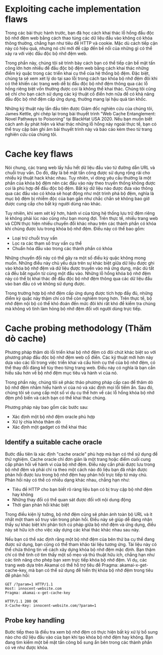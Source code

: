 # Exploiting cache implementation flaws

Trong các bài thực hành trước, bạn đã học cách khai thác lỗ hổng đầu độc bộ nhớ đệm web bằng cách thao túng các dữ liệu đầu vào không có khóa thông thường, chẳng hạn như tiêu đề HTTP và cookie. Mặc dù cách tiếp cận này có hiệu quả, nhưng nó chỉ mới đề cập đến bề nổi của những gì có thể xảy ra với việc đầu độc bộ nhớ đệm web.

Trong phần này, chúng tôi sẽ trình bày cách bạn có thể tiếp cận bề mặt tấn công lớn hơn nhiều để đầu độc bộ đệm web bằng cách khai thác những điểm kỳ quặc trong các triển khai cụ thể của hệ thống bộ đệm. Đặc biệt, chúng ta sẽ xem xét lý do tại sao lỗi trong cách tạo khóa bộ nhớ đệm đôi khi có thể khiến các trang web dễ bị đầu độc bộ nhớ đệm thông qua các lỗ hổng riêng biệt vốn thường được coi là không thể khai thác. Chúng tôi cũng sẽ chỉ cho bạn cách sử dụng các kỹ thuật cổ điển hơn nữa để có khả năng đầu độc bộ nhớ đệm cấp ứng dụng, thường mang lại hậu quả tàn khốc.

Những kỹ thuật này lần đầu tiên được Giám đốc nghiên cứu của chúng tôi, James Kettle, ghi chép lại trong bài thuyết trình "Web Cache Entanglement: Novel Pathways to Poisoning" tại BlackHat USA 2020. Nếu bạn muốn biết cách anh ấy phát hiện và khai thác những lỗ hổng này ngoài thực tế, bạn có thể truy cập bản ghi âm bài thuyết trình này và báo cáo kèm theo từ trang nghiên cứu của chúng tôi.

# Cache key flaws

Nói chung, các trang web lấy hầu hết dữ liệu đầu vào từ đường dẫn URL và chuỗi truy vấn. Do đó, đây là bề mặt tấn công được sử dụng rộng rãi cho nhiều kỹ thuật hack khác nhau. Tuy nhiên, vì dòng yêu cầu thường là một phần của khóa bộ đệm nên các đầu vào này theo truyền thống không được coi là phù hợp để đầu độc bộ đệm. Bất kỳ dữ liệu nào được đưa vào thông qua các đầu vào có khóa sẽ hoạt động như một trình phá bộ đệm, nghĩa là mục bộ đệm bị nhiễm độc của bạn gần như chắc chắn sẽ không bao giờ được cung cấp cho bất kỳ người dùng nào khác.

Tuy nhiên, khi xem xét kỹ hơn, hành vi của từng hệ thống lưu trữ đệm riêng lẻ không phải lúc nào cũng như bạn mong đợi. Trên thực tế, nhiều trang web và CDN thực hiện nhiều chuyển đổi khác nhau trên các thành phần có khóa khi chúng được lưu trong khóa bộ nhớ đệm. Điều này có thể bao gồm:

- Loại trừ chuỗi truy vấn
- Lọc ra các tham số truy vấn cụ thể
- Chuẩn hóa đầu vào trong các thành phần có khóa

Những chuyển đổi này có thể gây ra một số điều kỳ quặc không mong muốn. Những điều này chủ yếu dựa trên sự khác biệt giữa dữ liệu được ghi vào khóa bộ nhớ đệm và dữ liệu được truyền vào mã ứng dụng, mặc dù tất cả đều bắt nguồn từ cùng một đầu vào. Những lỗ hổng khóa bộ nhớ đệm này có thể bị khai thác để đầu độc bộ nhớ đệm thông qua các dữ liệu đầu vào ban đầu có vẻ không sử dụng được.

Trong trường hợp bộ nhớ đệm cấp ứng dụng được tích hợp đầy đủ, những điểm kỳ quặc này thậm chí có thể còn nghiêm trọng hơn. Trên thực tế, bộ nhớ đệm nội bộ có thể khó đoán đến mức đôi khi rất khó để kiểm tra chúng mà không vô tình làm hỏng bộ nhớ đệm đối với người dùng trực tiếp.

# Cache probing methodology (Thăm dò cache)

Phương pháp thăm dò lỗi triển khai bộ nhớ đệm có đôi chút khác biệt so với phương pháp đầu độc bộ nhớ đệm web cổ điển. Các kỹ thuật mới hơn này dựa vào các lỗi trong việc triển khai và cấu hình cụ thể của bộ nhớ đệm, có thể thay đổi đáng kể tùy theo từng trang web. Điều này có nghĩa là bạn cần hiểu sâu hơn về bộ nhớ đệm mục tiêu và hành vi của nó.

Trong phần này, chúng tôi sẽ phác thảo phương pháp cấp cao để thăm dò bộ nhớ đệm nhằm hiểu hành vi của nó và xác định mọi lỗi tiềm ẩn. Sau đó, chúng tôi sẽ cung cấp một số ví dụ cụ thể hơn về các lỗ hổng khóa bộ nhớ đệm phổ biến và cách bạn có thể khai thác chúng.

Phương pháp này bao gồm các bước sau:
- Xác định một bộ nhớ đệm oracle phù hợp
- Xử lý chìa khóa thăm dò
- Xác định một gadget có thể khai thác

## Identify a suitable cache oracle

Bước đầu tiên là xác định "cache oracle" phù hợp mà bạn có thể sử dụng để thử nghiệm. Cache oracle chỉ đơn giản là một trang hoặc điểm cuối cung cấp phản hồi về hành vi của bộ nhớ đệm. Điều này cần phải được lưu trong bộ nhớ đệm và phải chỉ ra theo một cách nào đó liệu bạn đã nhận được phản hồi được lưu trong bộ nhớ đệm hay phản hồi trực tiếp từ máy chủ. Phản hồi này có thể có nhiều dạng khác nhau, chẳng hạn như:

- Tiêu đề HTTP cho bạn biết rõ ràng liệu bạn có bị truy cập bộ nhớ đệm hay không
- Những thay đổi có thể quan sát được đối với nội dung động
- Thời gian phản hồi khác biệt

Trong điều kiện lý tưởng, bộ nhớ đệm cũng sẽ phản ánh toàn bộ URL và ít nhất một tham số truy vấn trong phản hồi. Điều này sẽ giúp dễ dàng nhận thấy sự khác biệt khi phân tích cú pháp giữa bộ nhớ đệm và ứng dụng, điều này sẽ hữu ích cho việc xây dựng các khai thác khác nhau sau này.

Nếu bạn có thể xác định rằng một bộ nhớ đệm của bên thứ ba cụ thể đang được sử dụng, bạn cũng có thể tham khảo tài liệu tương ứng. Tài liệu này có thể chứa thông tin về cách xây dựng khóa bộ nhớ đệm mặc định. Bạn thậm chí có thể tình cờ tìm thấy một số mẹo và thủ thuật hữu ích, chẳng hạn như các tính năng cho phép bạn xem trực tiếp khóa bộ nhớ đệm. Ví dụ, các trang web dựa trên Akamai có thể hỗ trợ tiêu đề Pragma: akamai-x-get-cache-key, mà bạn có thể sử dụng để hiển thị khóa bộ nhớ đệm trong tiêu đề phản hồi:

```http
GET /?param=1 HTTP/1.1
Host: innocent-website.com
Pragma: akamai-x-get-cache-key

HTTP/1.1 200 OK
X-Cache-Key: innocent-website.com/?param=1
```

## Probe key handling

Bước tiếp theo là điều tra xem bộ nhớ đệm có thực hiện bất kỳ xử lý bổ sung nào cho dữ liệu đầu vào của bạn khi tạo khóa bộ nhớ đệm hay không. Bạn đang tìm kiếm một bề mặt tấn công bổ sung ẩn bên trong các thành phần có vẻ như được khóa.

























